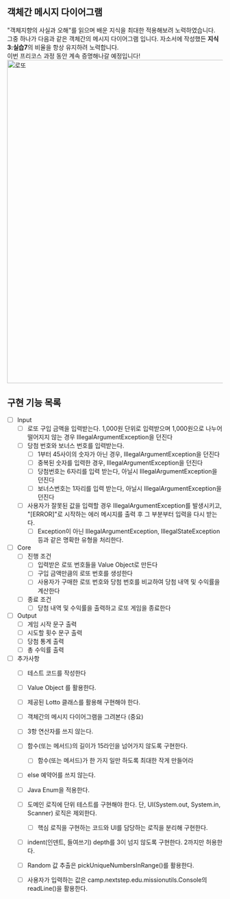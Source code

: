 ## 객체간 메시지 다이어그램
"객체지향의 사실과 오해"를 읽으며 배운 지식을 최대한 적용해보려 노력하였습니다.    
그중 하나가 다음과 같은 객체간의 메시지 다이어그램 입니다. 자소서에 작성했든 **지식3:실습7**의 비율을 항상 유지하려 노력합니다.    
이번 프리코스 과정 동안 계속 증명해나갈 예정입니다!    
<img width="755" alt="로또" src="https://github.com/zbqmgldjfh/ServletEx/assets/60593969/8b2a87d2-5952-41ee-a34b-8e4542774b63">

## 구현 기능 목록
- [ ] Input
    - [ ] 로또 구입 금액을 입력받는다. 1,000원 단위로 입력받으며 1,000원으로 나누어 떨어지지 않는 경우 IllegalArgumentException을 던진다
    - [ ] 당첨 번호와 보너스 번호를 입력받는다.
      - [ ] 1부터 45사이의 숫자가 아닌 경우, IllegalArgumentException을 던진다
      - [ ] 중복된 숫자를 입력한 경우, IllegalArgumentException을 던진다
      - [ ] 당첨번호는 6자리를 입력 받는다, 아닐시 IllegalArgumentException을 던진다
      - [ ] 보너스번호는 1자리를 입력 받는다, 아닐시 IllegalArgumentException을 던진다
    - [ ] 사용자가 잘못된 값을 입력할 경우 IllegalArgumentException를 발생시키고, "[ERROR]"로 시작하는 에러 메시지를 출력 후 그 부분부터 입력을 다시 받는다.
      - [ ] Exception이 아닌 IllegalArgumentException, IllegalStateException 등과 같은 명확한 유형을 처리한다.
- [ ] Core
    - [ ] 진행 조건
      - [ ] 입력받은 로또 번호들을 Value Object로 만든다
      - [ ] 구입 금액만큼의 로또 번호를 생성한다
      - [ ] 사용자가 구매한 로또 번호와 당첨 번호를 비교하여 당첨 내역 및 수익률을 계산한다
    - [ ] 종료 조건
      - [ ] 당첨 내역 및 수익률을 출력하고 로또 게임을 종료한다
- [ ] Output
    - [ ] 게임 시작 문구 출력
    - [ ] 시도할 횟수 문구 출력
    - [ ] 당첨 통계 출력
    - [ ] 총 수익률 출력
- [ ] 추가사항
    - [ ] 테스트 코드를 작성한다
    - [ ] Value Object 를 활용한다.
    - [ ] 제공된 Lotto 클래스를 활용해 구현해야 한다.
    - [ ] 객체간의 메시지 다이어그램을 그려본다 (중요)
    - [ ] 3항 연산자를 쓰지 않는다.
    - [ ] 함수(또는 메서드)의 길이가 15라인을 넘어가지 않도록 구현한다.
      - [ ] 함수(또는 메서드)가 한 가지 일만 하도록 최대한 작게 만들어라
    - [ ] else 예약어를 쓰지 않는다.
    - [ ] Java Enum을 적용한다.
    - [ ] 도메인 로직에 단위 테스트를 구현해야 한다. 단, UI(System.out, System.in, Scanner) 로직은 제외한다.
      - [ ] 핵심 로직을 구현하는 코드와 UI를 담당하는 로직을 분리해 구현한다.
    - [ ] indent(인덴트, 들여쓰기) depth를 3이 넘지 않도록 구현한다. 2까지만 허용한다.
    - [ ] Random 값 추출은 pickUniqueNumbersInRange()를 활용한다.
    - [ ] 사용자가 입력하는 값은 camp.nextstep.edu.missionutils.Console의 readLine()을 활용한다.
        


